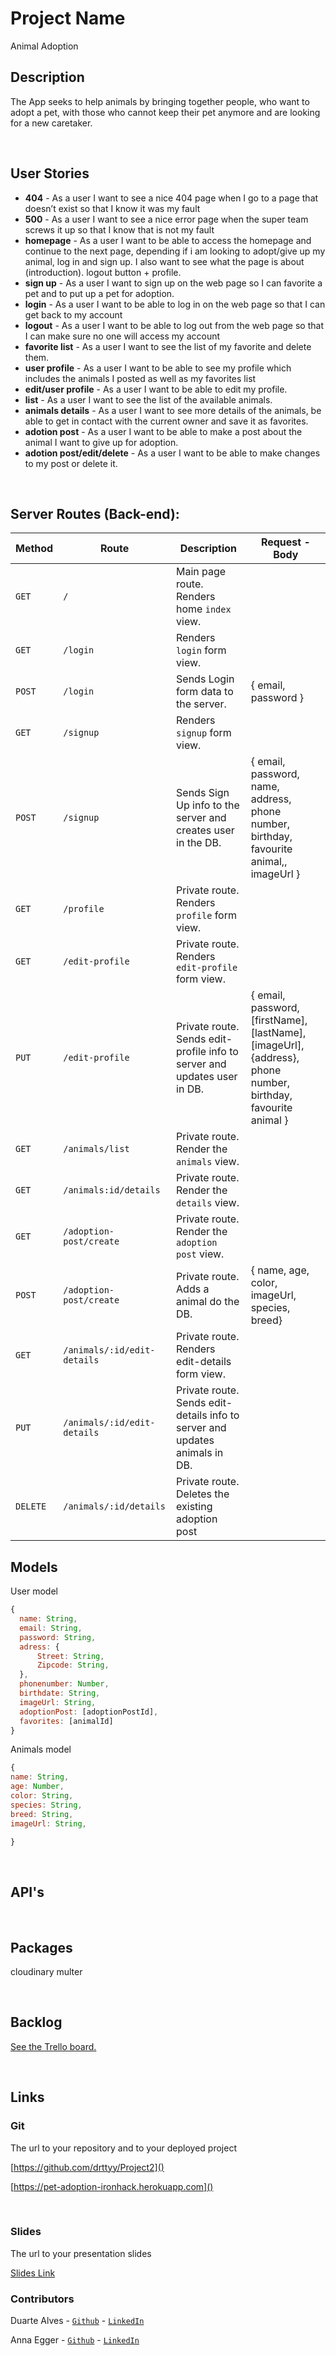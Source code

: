 # Project Name

Animal Adoption
<br>

## Description

The App seeks to help animals by bringing together people, who want to adopt a pet, with those who cannot keep their pet anymore and are looking for a new caretaker.

<br>

## User Stories

- **404** - As a user I want to see a nice 404 page when I go to a page that doesn’t exist so that I know it was my fault
- **500** - As a user I want to see a nice error page when the super team screws it up so that I know that is not my fault
- **homepage** - As a user I want to be able to access the homepage and continue to the next page, depending if i am looking to adopt/give up my animal, log in and sign up. I also want to see what the page is about (introduction). logout button + profile.
- **sign up** - As a user I want to sign up on the web page so I can favorite a pet and to put up a pet for adoption.
- **login** - As a user I want to be able to log in on the web page so that I can get back to my account
- **logout** - As a user I want to be able to log out from the web page so that I can make sure no one will access my account
- **favorite list** - As a user I want to see the list of my favorite and delete them.
- **user profile** - As a user I want to be able to see my profile which includes the animals I posted as well as my favorites list
- **edit/user profile** - As a user I want to be able to edit my profile.
- **list** - As a user I want to see the list of the available animals.
- **animals details** - As a user I want to see more details of the animals, be able to get in contact with the current owner and save it as favorites.
- **adotion post** - As a user I want to be able to make a post about the animal I want to give up for adoption.
- **adotion post/edit/delete** - As a user I want to be able to make changes to my post or delete it.

<br>

## Server Routes (Back-end):

| **Method** | **Route**                   | **Description**                                                             | Request - Body                                                                                                |
| ---------- | --------------------------- | --------------------------------------------------------------------------- | ------------------------------------------------------------------------------------------------------------- |
| `GET`      | `/`                         | Main page route. Renders home `index` view.                                 |                                                                                                               |
| `GET`      | `/login`                    | Renders `login` form view.                                                  |                                                                                                               |
| `POST`     | `/login`                    | Sends Login form data to the server.                                        | { email, password }                                                                                           |
| `GET`      | `/signup`                   | Renders `signup` form view.                                                 |                                                                                                               |
| `POST`     | `/signup`                   | Sends Sign Up info to the server and creates user in the DB.                | { email, password, name, address, phone number, birthday, favourite animal,, imageUrl }                       |
| `GET`      | `/profile`                  | Private route. Renders `profile` form view.                                 |                                                                                                               |
| `GET`      | `/edit-profile`             | Private route. Renders `edit-profile` form view.                            |                                                                                                               |
| `PUT`      | `/edit-profile`             | Private route. Sends edit-profile info to server and updates user in DB.    | { email, password, [firstName], [lastName], [imageUrl], {address}, phone number, birthday, favourite animal } |
| `GET`      | `/animals/list`             | Private route. Render the `animals` view.                                   |                                                                                                               |
| `GET`      | `/animals:id/details`       | Private route. Render the `details` view.                                   |                                                                                                               |
| `GET`      | `/adoption-post/create`     | Private route. Render the `adoption post` view.                             |                                                                                                               |
| `POST`     | `/adoption-post/create`     | Private route. Adds a animal do the DB.                                     | { name, age, color, imageUrl, species, breed}                                                                 |
| `GET`      | `/animals/:id/edit-details` | Private route. Renders edit-details form view.                              |                                                                                                               |
| `PUT`      | `/animals/:id/edit-details` | Private route. Sends edit-details info to server and updates animals in DB. |
| `DELETE`   | `/animals/:id/details`      | Private route. Deletes the existing adoption post                           |                                                                                                               |

## Models

User model

```javascript
{
  name: String,
  email: String,
  password: String,
  adress: {
      Street: String,
      Zipcode: String,
  },
  phonenumber: Number,
  birthdate: String,
  imageUrl: String,
  adoptionPost: [adoptionPostId],
  favorites: [animalId]
}

```

Animals model

```javascript
{
name: String,
age: Number,
color: String,
species: String,
breed: String,
imageUrl: String,

}

```

<br>

## API's

<br>

## Packages

cloudinary
multer

<br>

## Backlog

[See the Trello board.](https://trello.com/b/peU75b4E/animals-adoption-project)

<br>

## Links

### Git

The url to your repository and to your deployed project

[https://github.com/drttyy/Project2]()

[https://pet-adoption-ironhack.herokuapp.com]()

<br>

### Slides

The url to your presentation slides

[Slides Link](https://docs.google.com/presentation/d/1P5FIi0vHZBUcgUtmt1M4_lLCO5dwdJ4UOgtJa4ehGfk/edit?usp=sharing)

### Contributors

Duarte Alves - [`Github`](https://github.com/drttyy/) - [`LinkedIn`](https://www.linkedin.com/in/duarte-alves-97157b227/)

Anna Egger - [`Github`](https://github.com/annagramcodes) - [`LinkedIn`](https://www.linkedin.com/in/anna-egger/)

